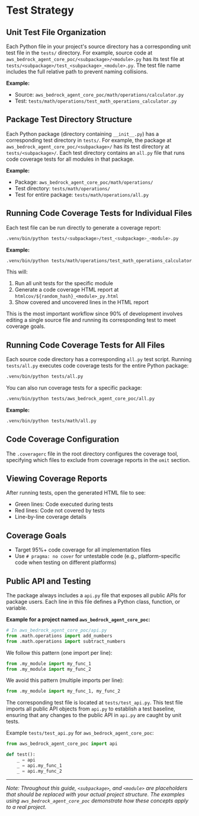 # Test Strategy

## Unit Test File Organization

Each Python file in your project's source directory has a corresponding unit test file in the `tests/` directory. For example, source code at `aws_bedrock_agent_core_poc/<subpackage>/<module>.py` has its test file at `tests/<subpackage>/test_<subpackage>_<module>.py`. The test file name includes the full relative path to prevent naming collisions.

**Example:**

- Source: `aws_bedrock_agent_core_poc/math/operations/calculator.py`
- Test: `tests/math/operations/test_math_operations_calculator.py`

## Package Test Directory Structure

Each Python package (directory containing `__init__.py`) has a corresponding test directory in `tests/`. For example, the package at `aws_bedrock_agent_core_poc/<subpackage>/` has its test directory at `tests/<subpackage>/`. Each test directory contains an `all.py` file that runs code coverage tests for all modules in that package.

**Example:**

- Package: `aws_bedrock_agent_core_poc/math/operations/`
- Test directory: `tests/math/operations/`
- Test for entire package: `tests/math/operations/all.py`

## Running Code Coverage Tests for Individual Files

Each test file can be run directly to generate a coverage report:

```bash
.venv/bin/python tests/<subpackage>/test_<subpackage>_<module>.py
```

**Example:**
```bash
.venv/bin/python tests/math/operations/test_math_operations_calculator.py
```

This will:

1. Run all unit tests for the specific module
2. Generate a code coverage HTML report at `htmlcov/${random_hash}_<module>_py.html`
3. Show covered and uncovered lines in the HTML report

This is the most important workflow since 90% of development involves editing a single source file and running its corresponding test to meet coverage goals.

## Running Code Coverage Tests for All Files

Each source code directory has a corresponding `all.py` test script. Running `tests/all.py` executes code coverage tests for the entire Python package:

```bash
.venv/bin/python tests/all.py
```

You can also run coverage tests for a specific package:

```bash
.venv/bin/python tests/aws_bedrock_agent_core_poc/all.py
```

**Example:**
```bash
.venv/bin/python tests/math/all.py
```

## Code Coverage Configuration

The `.coveragerc` file in the root directory configures the coverage tool, specifying which files to exclude from coverage reports in the `omit` section.

## Viewing Coverage Reports

After running tests, open the generated HTML file to see:

- Green lines: Code executed during tests
- Red lines: Code not covered by tests  
- Line-by-line coverage details

## Coverage Goals

- Target 95%+ code coverage for all implementation files
- Use `# pragma: no cover` for untestable code (e.g., platform-specific code when testing on different platforms)

## Public API and Testing

The package always includes a `api.py` file that exposes all public APIs for package users. Each line in this file defines a Python class, function, or variable.

**Example for a project named `aws_bedrock_agent_core_poc`:**
```python
# In aws_bedrock_agent_core_poc/api.py
from .math.operations import add_numbers
from .math.operations import subtract_numbers
```

We follow this pattern (one import per line):

```python
from .my_module import my_func_1
from .my_module import my_func_2
```

We avoid this pattern (multiple imports per line):

```python
from .my_module import my_func_1, my_func_2
```

The corresponding test file is located at `tests/test_api.py`. This test file imports all public API objects from `api.py` to establish a test baseline, ensuring that any changes to the public API in `api.py` are caught by unit tests.

Example `tests/test_api.py` for `aws_bedrock_agent_core_poc`:
```python
from aws_bedrock_agent_core_poc import api

def test():
    _ = api
    _ = api.my_func_1
    _ = api.my_func_2
```

---

*Note: Throughout this guide, `<subpackage>`, and `<module>` are placeholders that should be replaced with your actual project structure. The examples using `aws_bedrock_agent_core_poc` demonstrate how these concepts apply to a real project.*
